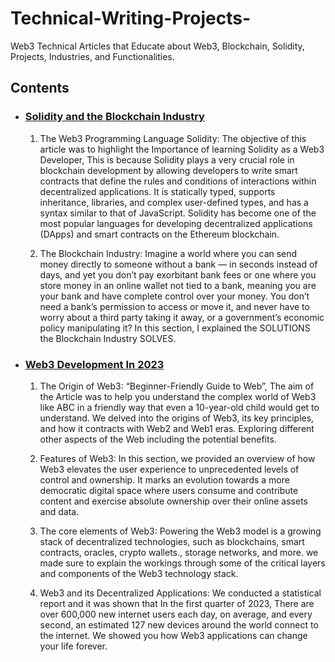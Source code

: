 # Technical-Writing-Projects-
Web3 Technical Articles that Educate about Web3, Blockchain, Solidity, Projects, Industries, and Functionalities.

## Contents

* ### [Solidity and the Blockchain Industry](https://github.com/IMMANUEL500/Technical-Writing-Projects-/blob/main/The%20Impact%20of%20Solidity%20in%20the%20Blockchain%20Industry.pdf)
  1. The Web3 Programming Language Solidity: The objective of this article was to highlight the Importance of learning Solidity as a Web3 Developer, This is because Solidity plays a very crucial role in blockchain development by allowing developers to write smart contracts that define the rules and conditions of interactions within decentralized applications.  It is statically typed, supports inheritance, libraries, and complex user-defined types, and has a syntax similar to that of JavaScript. Solidity has become one of the most popular languages for developing decentralized applications (DApps) and smart contracts on the Ethereum blockchain.

  2. The Blockchain Industry: Imagine a world where you can send money directly to someone without a bank — in seconds instead of days, and yet you don’t pay exorbitant bank fees or one where you store money in an online wallet not tied to a bank, meaning you are your bank and have complete control over your money. You don’t need a bank’s permission to access or move it, and never have to worry about a third party taking it away, or a government’s economic policy manipulating it? In this section, I explained the SOLUTIONS the Blockchain Industry SOLVES.


* ### [Web3 Development In 2023](https://docs.google.com/document/d/1Qn24Vt_P3QlBNy-B2-Aw_aFjW_sqpe449u8jTamojnU/edit#heading=h.ltj754ffxb6a)
  1. The Origin of Web3: “Beginner-Friendly Guide to Web”, The aim of the Article was to help you understand the complex world of Web3 like ABC in a friendly way that even a 10-year-old child would get to understand. We delved into the origins of Web3, its key principles, and how it contracts with Web2 and Web1 eras. Exploring different other aspects of the Web including the potential benefits.
 
  2. Features of Web3: In this section, we provided an overview of how Web3 elevates the user experience to unprecedented levels of control and ownership. It marks an evolution towards a more democratic digital space where users consume and contribute content and exercise absolute ownership over their online assets and data.
 
  3. The core elements of Web3: Powering the Web3 model is a growing stack of decentralized technologies, such as blockchains, smart contracts, oracles, crypto wallets., storage networks, and more. we made sure to explain the workings through some of the critical layers and components of the Web3 technology stack.
 
  4. Web3 and its Decentralized Applications: We conducted a statistical report and it was shown that  In the first quarter of 2023, There are over 600,000 new internet users each day, on average, and every second, an estimated 127 new devices around the world connect to the internet. We showed you how Web3 applications can change your life forever.



